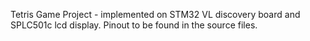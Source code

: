 Tetris Game Project - implemented on STM32 VL discovery board and SPLC501c lcd display.
Pinout to be found in the source files.
